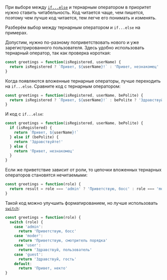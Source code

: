 При выборе между [`if...else`](/js/if-else/) и тернарным оператором в приоритет нужно ставить читабельность. Код читается чаще, чем пишется, поэтому чем лучше код читается, тем легче его понимать и изменять.

Разберём выбор между тернарным оператором и `if...else` на примерах.

Допустим, нужно по-разному поприветствовать нового и уже зарегистрированного пользователя. Здесь удобно использовать тернарный оператор, так как проверка короткая:

```js
const greetings = function(isRegistered, userName) {
  return isRegistered ? `Привет, ${userName}!` : 'Привет, незнакомец'
}
```

Когда появляются вложенные тернарные операторы, лучше переходить на `if...else`. Сравните код с тернарным оператором:

```js
const greetings = function(isRegistered, userName, bePolite) {
  return isRegistered ? `Привет, ${userName}!` : bePolite ? 'Здравствуйте!' : 'Привет, незнакомец'
}
```

И код с `if...else`:

```js
const greetings = function(isRegistered, userName, bePolite) {
  if (isRegistered) {
    return `Привет, ${userName}!`
  } else if (bePolite) {
    return 'Здравствуйте!'
  } else {
    return 'Привет, незнакомец'
  }
}
```

Если же приветствие зависит от роли, то цепочки вложенных тернарных операторов становятся нечитаемыми:

```js
const greetings = function(role) {
  return result = role === 'admin' ? 'Приветствую, босс' : role === 'moder' ? 'Приветствую, смотритель порядка' : role === 'user' ? 'Здравствуй, пользователь' : role === 'guest' ? 'Здравствуй, гость' : 'Привет, некто'
}
```

Такой код можно улучшить форматированием, но лучше использовать [`switch`](/js/switch/):

```js
const greetings = function(role) {
  switch (role) {
    case 'admin':
      return 'Приветствую, босс'
    case 'moder':
      return 'Приветствую, смотритель порядка'
    case 'user':
      return 'Здравствуй, пользователь'
    case 'guest':
      return 'Здравствуй, гость'
    default:
      return 'Привет, некто'
}
```
